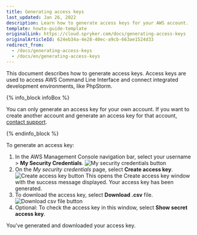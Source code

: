 ```yaml
---
title: Generating access keys
last_updated: Jan 26, 2022
description: Learn how to generate access keys for your AWS account.
template: howto-guide-template
originalLink: https://cloud.spryker.com/docs/generating-access-keys
originalArticleId: 624eb34a-4e28-40ec-a9cb-663ae1524d33
redirect_from:
  - /docs/generating-access-keys
  - /docs/en/generating-access-keys
---
```


This document describes how to generate access keys. Access keys are used to access AWS Command Line Interface and connect integrated development environments, like PhpStorm.

{% info_block infoBox %}

You can only generate an access key for your own account. If you want to create another account and generate an access key for that account, [contact support](https://spryker.force.com/support/s/).

{% endinfo_block %}

To generate an access key:

1. In the AWS Management Console navigation bar, select your username > **My Security Credentials**.
![My security credentials button](https://spryker.s3.eu-central-1.amazonaws.com/cloud-docs/Spryker+Cloud/Security/Generating+access+keys/my-security-credentials-button.png)
2. On the *My security credentials* page, select **Create access key**.
![Create access key button](https://spryker.s3.eu-central-1.amazonaws.com/cloud-docs/Spryker+Cloud/Security/Generating+access+keys/create-access-key-button.png)
    This opens the Create access key window with the success message displayed. Your access key has been generated.
3. To download the access key, select **Download .csv** file.
![Download csv file button](https://spryker.s3.eu-central-1.amazonaws.com/cloud-docs/Spryker+Cloud/Security/Generating+access+keys/download-csv-button-file-button.png)
4. Optional: To check the access key in this window, select **Show secret access key**.

You've generated and downloaded your access key.
